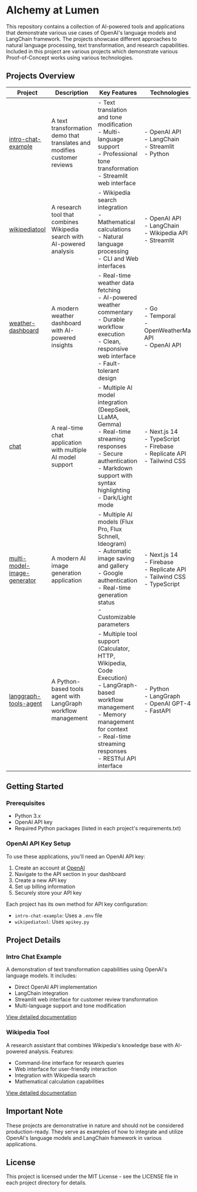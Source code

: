 # Alchemy at Lumen

This repository contains a collection of AI-powered tools and applications that demonstrate various use cases of OpenAI's language models and LangChain framework. The projects showcase different approaches to natural language processing, text transformation, and research capabilities. Included in this project are various projects which demonstrate various Proof-of-Concept works using various technologies.

## Projects Overview

| Project | Description | Key Features | Technologies |
|---------|-------------|--------------|--------------|
| [intro-chat-example](intro-chat-example/) | A text transformation demo that translates and modifies customer reviews | - Text translation and tone modification<br>- Multi-language support<br>- Professional tone transformation<br>- Streamlit web interface | - OpenAI API<br>- LangChain<br>- Streamlit<br>- Python |
| [wikipediatool](wikipediatool/) | A research tool that combines Wikipedia search with AI-powered analysis | - Wikipedia search integration<br>- Mathematical calculations<br>- Natural language processing<br>- CLI and Web interfaces | - OpenAI API<br>- LangChain<br>- Wikipedia API<br>- Streamlit |
| [weather-dashboard](https://github.com/anp0p/weather-dashboard) | A modern weather dashboard with AI-powered insights | - Real-time weather data fetching<br>- AI-powered weather commentary<br>- Durable workflow execution<br>- Clean, responsive web interface<br>- Fault-tolerant design | - Go<br>- Temporal<br>- OpenWeatherMap API<br>- OpenAI API |
| [chat](https://github.com/anp0p/chat) | A real-time chat application with multiple AI model support | - Multiple AI model integration (DeepSeek, LLaMA, Gemma)<br>- Real-time streaming responses<br>- Secure authentication<br>- Markdown support with syntax highlighting<br>- Dark/Light mode | - Next.js 14<br>- TypeScript<br>- Firebase<br>- Replicate API<br>- Tailwind CSS |
| [multi-model-image-generator](https://github.com/popand/multi-model-image-generator) | A modern AI image generation application | - Multiple AI models (Flux Pro, Flux Schnell, Ideogram)<br>- Automatic image saving and gallery<br>- Google authentication<br>- Real-time generation status<br>- Customizable parameters | - Next.js 14<br>- Firebase<br>- Replicate API<br>- Tailwind CSS<br>- TypeScript |
| [langgraph-tools-agent](https://github.com/anp0p/langgraph-tools-agent) | A Python-based tools agent with LangGraph workflow management | - Multiple tool support (Calculator, HTTP, Wikipedia, Code Execution)<br>- LangGraph-based workflow management<br>- Memory management for context<br>- Real-time streaming responses<br>- RESTful API interface | - Python<br>- LangGraph<br>- OpenAI GPT-4<br>- FastAPI |

## Getting Started

### Prerequisites

- Python 3.x
- OpenAI API key
- Required Python packages (listed in each project's requirements.txt)

### OpenAI API Key Setup

To use these applications, you'll need an OpenAI API key:

1. Create an account at [OpenAI](https://openai.com)
2. Navigate to the API section in your dashboard
3. Create a new API key
4. Set up billing information
5. Securely store your API key

Each project has its own method for API key configuration:
- `intro-chat-example`: Uses a `.env` file
- `wikipediatool`: Uses `apikey.py`

## Project Details

### Intro Chat Example

A demonstration of text transformation capabilities using OpenAI's language models. It includes:
- Direct OpenAI API implementation
- LangChain integration
- Streamlit web interface for customer review transformation
- Multi-language support and tone modification

[View detailed documentation](intro-chat-example/README.md)

### Wikipedia Tool

A research assistant that combines Wikipedia's knowledge base with AI-powered analysis. Features:
- Command-line interface for research queries
- Web interface for user-friendly interaction
- Integration with Wikipedia search
- Mathematical calculation capabilities

[View detailed documentation](wikipediatool/README.md)

## Important Note

These projects are demonstrative in nature and should not be considered production-ready. They serve as examples of how to integrate and utilize OpenAI's language models and LangChain framework in various applications.

## License

This project is licensed under the MIT License - see the LICENSE file in each project directory for details. 